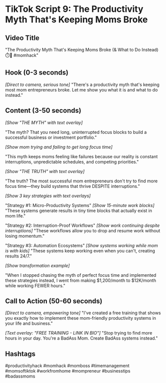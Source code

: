 # TikTok Script 9: The Productivity Myth That's Keeping Moms Broke

## Video Title
"The Productivity Myth That's Keeping Moms Broke (& What to Do Instead) ⏱️💸 #momhack"

## Hook (0-3 seconds)
*[Direct to camera, serious tone]*
"There's a productivity myth that's keeping most mom entrepreneurs broke. Let me show you what it is and what to do instead."

## Content (3-50 seconds)
*[Show "THE MYTH" with text overlay]*

"The myth? That you need long, uninterrupted focus blocks to build a successful business or investment portfolio."

*[Show mom trying and failing to get long focus time]*

"This myth keeps moms feeling like failures because our reality is constant interruptions, unpredictable schedules, and competing priorities."

*[Show "THE TRUTH" with text overlay]*

"The truth? The most successful mom entrepreneurs don't try to find more focus time—they build systems that thrive DESPITE interruptions."

*[Show 3 key strategies with text overlays]*

"Strategy #1: Micro-Productivity Systems"
*[Show 15-minute work blocks]*
"These systems generate results in tiny time blocks that actually exist in mom life."

"Strategy #2: Interruption-Proof Workflows"
*[Show work continuing despite interruptions]*
"These workflows allow you to drop and resume work without losing momentum."

"Strategy #3: Automation Ecosystems"
*[Show systems working while mom is with kids]*
"These systems keep working even when you can't, creating results 24/7."

*[Show transformation example]*

"When I stopped chasing the myth of perfect focus time and implemented these strategies instead, I went from making $1,200/month to $12K/month while working FEWER hours."

## Call to Action (50-60 seconds)
*[Direct to camera, empowering tone]*
"I've created a free training that shows you exactly how to implement these mom-friendly productivity systems in your life and business."

*[Text overlay: "FREE TRAINING - LINK IN BIO"]*
"Stop trying to find more hours in your day. You're a BadAss Mom. Create BadAss systems instead."

## Hashtags
#productivityhack #momhack #momboss #timemanagement #momsoftiktok #workfromhome #mompreneur #businesstips #badassmoms
